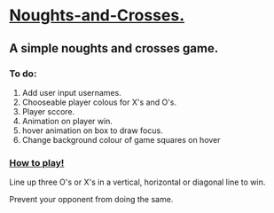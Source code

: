 <h1> <ins> Noughts-and-Crosses. </ins> </h1>
<h2>A simple noughts and crosses game. </h2>
<h3>To do: </h3>
<ol>
  <li> Add user input usernames.</li> 
  <li> Chooseable player colous for X's and O's.</li>
  <li> Player sccore. </li>
  <li> Animation on player win. </li>
  <li> hover animation on box to draw focus.</li>
  <li> Change background colour of game squares on hover </li>
</ol>

<h3> <ins> How to play! </ins> </h3>

  <p>Line up three O's or X's in a vertical, horizontal or diagonal line to win. </p> 
  <p> Prevent your opponent from doing the same. </p>

